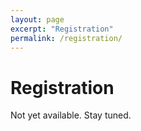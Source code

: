 ```yaml
---
layout: page
excerpt: "Registration"
permalink: /registration/
---
```


# Registration
Not yet available. Stay tuned.

